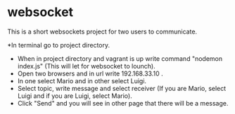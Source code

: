 # websocket
This is a short websockets project for two users to communicate. 

*In terminal go to project directory.
* When in project directory and vagrant is up write command "nodemon index.js" 
(This will let for websocket to lounch).
* Open two browsers and in url write 192.168.33.10 .
* In one select Mario and in other select Luigi.
* Select topic, write message and select receiver (If you are Mario, select Luigi and if you are Luigi, select Mario).
* Click "Send" and you will see in other page that there will be a message.

 
